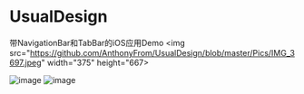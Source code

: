 # UsualDesign
带NavigationBar和TabBar的iOS应用Demo
<img src="https://github.com/AnthonyFrom/UsualDesign/blob/master/Pics/IMG_3697.jpeg" width="375" height="667>

![image](https://github.com/AnthonyFrom/UsualDesign/blob/master/Pics/IMG_3776.PNG)
![image](https://github.com/AnthonyFrom/UsualDesign/blob/master/Pics/IMG_3777.PNG)